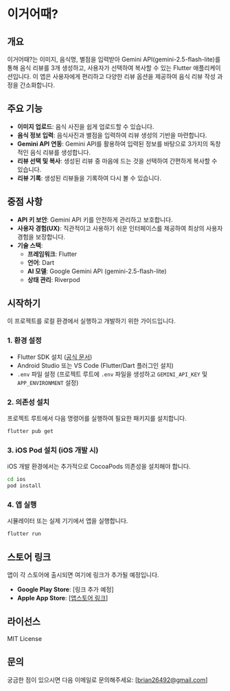 # 이거어때?

## 개요

이거어때?는 이미지, 음식명, 별점을 입력받아 Gemini API(gemini-2.5-flash-lite)를 통해 음식 리뷰를 3개 생성하고, 사용자가 선택하여 복사할 수 있는 Flutter 애플리케이션입니다. 이 앱은 사용자에게 편리하고 다양한 리뷰 옵션을 제공하여 음식 리뷰 작성 과정을 간소화합니다.

## 주요 기능

- **이미지 업로드**: 음식 사진을 쉽게 업로드할 수 있습니다.
- **음식 정보 입력**: 음식사진과 별점을 입력하여 리뷰 생성의 기반을 마련합니다.
- **Gemini API 연동**: Gemini API를 활용하여 입력된 정보를 바탕으로 3가지의 독창적인 음식 리뷰를 생성합니다.
- **리뷰 선택 및 복사**: 생성된 리뷰 중 마음에 드는 것을 선택하여 간편하게 복사할 수 있습니다.
- **리뷰 기록**: 생성된 리뷰들을 기록하여 다시 볼 수 있습니다.

## 중점 사항

- **API 키 보안**: Gemini API 키를 안전하게 관리하고 보호합니다.
- **사용자 경험(UX)**: 직관적이고 사용하기 쉬운 인터페이스를 제공하여 최상의 사용자 경험을 보장합니다.
- **기술 스택**:
  - **프레임워크**: Flutter
  - **언어**: Dart
  - **AI 모델**: Google Gemini API (gemini-2.5-flash-lite)
  - **상태 관리**: Riverpod

## 시작하기

이 프로젝트를 로컬 환경에서 실행하고 개발하기 위한 가이드입니다.

### 1. 환경 설정

- Flutter SDK 설치 ([공식 문서](https://flutter.dev/docs/get-started/install))
- Android Studio 또는 VS Code (Flutter/Dart 플러그인 설치)
- `.env` 파일 설정 (프로젝트 루트에 `.env` 파일을 생성하고 `GEMINI_API_KEY` 및 `APP_ENVIRONMENT` 설정)

### 2. 의존성 설치

프로젝트 루트에서 다음 명령어를 실행하여 필요한 패키지를 설치합니다.

```bash
flutter pub get
```

### 3. iOS Pod 설치 (iOS 개발 시)

iOS 개발 환경에서는 추가적으로 CocoaPods 의존성을 설치해야 합니다.

```bash
cd ios
pod install
```

### 4. 앱 실행

시뮬레이터 또는 실제 기기에서 앱을 실행합니다.

```bash
flutter run
```

## 스토어 링크

앱이 각 스토어에 출시되면 여기에 링크가 추가될 예정입니다.

- **Google Play Store**: [링크 추가 예정]
- **Apple App Store**: [[앱스토어 링크](https://apps.apple.com/kr/app/%EC%9D%B4%EA%B1%B0-%EC%96%B4%EB%95%8C/id6751484486)]

## 라이선스

MIT License

## 문의

궁금한 점이 있으시면 다음 이메일로 문의해주세요: [brian26492@gmail.com]
